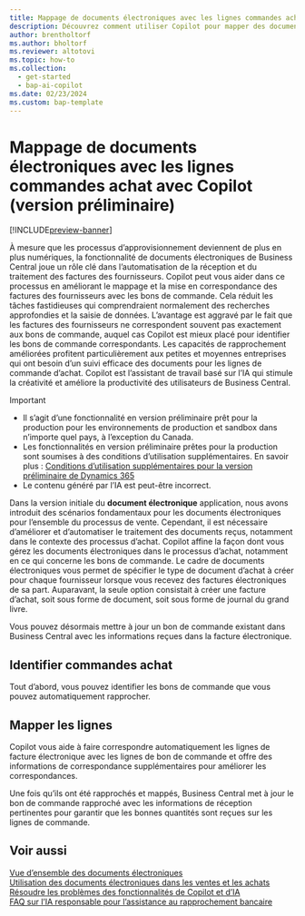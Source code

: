 ```yaml
---
title: Mappage de documents électroniques avec les lignes commandes achat avec Copilot
description: Découvrez comment utiliser Copilot pour mapper des documents électroniques aux lignes de bon de commande.
author: brentholtorf
ms.author: bholtorf
ms.reviewer: altotovi
ms.topic: how-to
ms.collection:
  - get-started
  - bap-ai-copilot
ms.date: 02/23/2024
ms.custom: bap-template
---
```


# <a name="map-e-documents-to-purchase-order-lines-with-copilot-preview"></a>Mappage de documents électroniques avec les lignes commandes achat avec Copilot (version préliminaire)

[!INCLUDE[preview-banner](includes/preview-banner.md)]

À mesure que les processus d’approvisionnement deviennent de plus en plus numériques, la fonctionnalité de documents électroniques de Business Central joue un rôle clé dans l’automatisation de la réception et du traitement des factures des fournisseurs. Copilot peut vous aider dans ce processus en améliorant le mappage et la mise en correspondance des factures des fournisseurs avec les bons de commande. Cela réduit les tâches fastidieuses qui comprendraient normalement des recherches approfondies et la saisie de données. L’avantage est aggravé par le fait que les factures des fournisseurs ne correspondent souvent pas exactement aux bons de commande, auquel cas Copilot est mieux placé pour identifier les bons de commande correspondants. Les capacités de rapprochement améliorées profitent particulièrement aux petites et moyennes entreprises qui ont besoin d’un suivi efficace des documents pour les lignes de commande d’achat. Copilot est l’assistant de travail basé sur l’IA qui stimule la créativité et améliore la productivité des utilisateurs de Business Central.

> [!IMPORTANT]
> - Il s’agit d’une fonctionnalité en version préliminaire prêt pour la production pour les environnements de production et sandbox dans n’importe quel pays, à l’exception du Canada.
> - Les fonctionnalités en version préliminaire prêtes pour la production sont soumises à des conditions d’utilisation supplémentaires. En savoir plus : [Conditions d’utilisation supplémentaires pour la version préliminaire de Dynamics 365](https://go.microsoft.com/fwlink/?linkid=2105274)
> - Le contenu généré par l’IA est peut-être incorrect.

Dans la version initiale du **document électronique** application, nous avons introduit des scénarios fondamentaux pour les documents électroniques pour l’ensemble du processus de vente. Cependant, il est nécessaire d’améliorer et d’automatiser le traitement des documents reçus, notamment dans le contexte des processus d’achat. Copilot affine la façon dont vous gérez les documents électroniques dans le processus d’achat, notamment en ce qui concerne les bons de commande. Le cadre de documents électroniques vous permet de spécifier le type de document d’achat à créer pour chaque fournisseur lorsque vous recevez des factures électroniques de sa part. Auparavant, la seule option consistait à créer une facture d’achat, soit sous forme de document, soit sous forme de journal du grand livre.

Vous pouvez désormais mettre à jour un bon de commande existant dans Business Central avec les informations reçues dans la facture électronique.

<!--
> [!NOTE]
> - This feature is available as a production-ready preview for production and sandbox environments in any country localization, with the exception of Canada. Production-ready previews are subject to supplemental terms of use. For more information, see [Supplemental terms of use for Dynamics 365 preview](https://go.microsoft.com/fwlink/?linkid=2105274).
> - AI-generated content may be incorrect.-->


## <a name="identify-purchase-orders"></a>Identifier commandes achat

Tout d’abord, vous pouvez identifier les bons de commande que vous pouvez automatiquement rapprocher.

## <a name="map-lines"></a>Mapper les lignes

Copilot vous aide à faire correspondre automatiquement les lignes de facture électronique avec les lignes de bon de commande et offre des informations de correspondance supplémentaires pour améliorer les correspondances.

Une fois qu’ils ont été rapprochés et mappés, Business Central met à jour le bon de commande rapproché avec les informations de réception pertinentes pour garantir que les bonnes quantités sont reçues sur les lignes de commande.

## <a name="see-also"></a>Voir aussi

[Vue d’ensemble des documents électroniques](finance-edocuments-overview.md)  
[Utilisation des documents électroniques dans les ventes et les achats](finance-how-use-edocuments.md)  
[Résoudre les problèmes des fonctionnalités de Copilot et d’IA](ai-copilot-troubleshooting.md)  
[FAQ sur l’IA responsable pour l’assistance au rapprochement bancaire](faqs-bank-reconciliation.md)  
